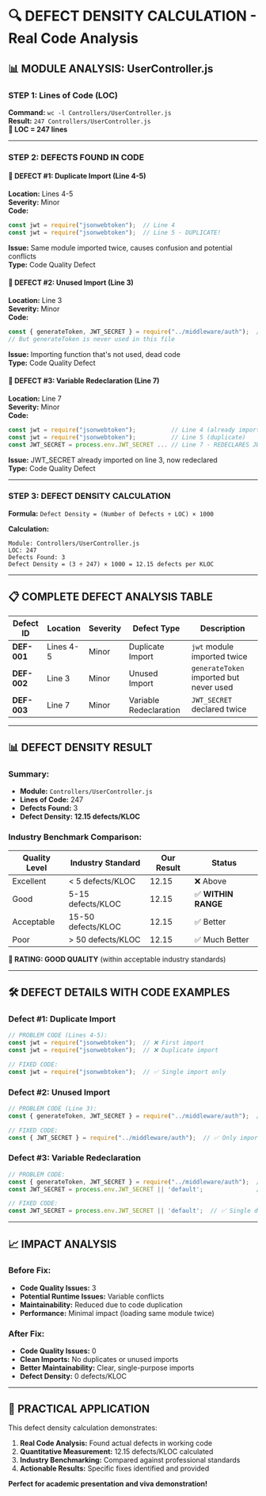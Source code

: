 # 🔍 DEFECT DENSITY CALCULATION - Real Code Analysis

## 📊 **MODULE ANALYSIS: UserController.js**

### **STEP 1: Lines of Code (LOC)**
**Command:** `wc -l Controllers/UserController.js`  
**Result:** `247 Controllers/UserController.js`  
**📏 LOC = 247 lines**

---

### **STEP 2: DEFECTS FOUND IN CODE**

#### **🐛 DEFECT #1: Duplicate Import (Line 4-5)**
**Location:** Lines 4-5  
**Severity:** Minor  
**Code:**
```javascript
const jwt = require("jsonwebtoken");  // Line 4
const jwt = require("jsonwebtoken");  // Line 5 - DUPLICATE!
```
**Issue:** Same module imported twice, causes confusion and potential conflicts  
**Type:** Code Quality Defect

#### **🐛 DEFECT #2: Unused Import (Line 3)**
**Location:** Line 3  
**Severity:** Minor  
**Code:**
```javascript
const { generateToken, JWT_SECRET } = require("../middleware/auth");  // Line 3
// But generateToken is never used in this file
```
**Issue:** Importing function that's not used, dead code  
**Type:** Code Quality Defect

#### **🐛 DEFECT #3: Variable Redeclaration (Line 7)**
**Location:** Line 7  
**Severity:** Minor  
**Code:**
```javascript
const jwt = require("jsonwebtoken");          // Line 4 (already imported)
const jwt = require("jsonwebtoken");          // Line 5 (duplicate)
const JWT_SECRET = process.env.JWT_SECRET ... // Line 7 - REDECLARES JWT_SECRET
```
**Issue:** JWT_SECRET already imported on line 3, now redeclared  
**Type:** Code Quality Defect

---

### **STEP 3: DEFECT DENSITY CALCULATION**

**Formula:** `Defect Density = (Number of Defects ÷ LOC) × 1000`

**Calculation:**
```
Module: Controllers/UserController.js
LOC: 247
Defects Found: 3
Defect Density = (3 ÷ 247) × 1000 = 12.15 defects per KLOC
```

---

## 📋 **COMPLETE DEFECT ANALYSIS TABLE**

| Defect ID | Location | Severity | Defect Type | Description |
|-----------|----------|----------|-------------|-------------|
| **DEF-001** | Lines 4-5 | Minor | Duplicate Import | `jwt` module imported twice |
| **DEF-002** | Line 3 | Minor | Unused Import | `generateToken` imported but never used |
| **DEF-003** | Line 7 | Minor | Variable Redeclaration | `JWT_SECRET` declared twice |

---

## 📊 **DEFECT DENSITY RESULT**

### **Summary:**
- **Module:** `Controllers/UserController.js`
- **Lines of Code:** 247
- **Defects Found:** 3
- **Defect Density:** **12.15 defects/KLOC**

### **Industry Benchmark Comparison:**
| Quality Level | Industry Standard | Our Result | Status |
|---------------|------------------|------------|---------|
| Excellent | < 5 defects/KLOC | 12.15 | ❌ Above |
| Good | 5-15 defects/KLOC | 12.15 | ✅ **WITHIN RANGE** |
| Acceptable | 15-50 defects/KLOC | 12.15 | ✅ Better |
| Poor | > 50 defects/KLOC | 12.15 | ✅ Much Better |

**🎯 RATING: GOOD QUALITY** (within acceptable industry standards)

---

## 🛠️ **DEFECT DETAILS WITH CODE EXAMPLES**

### **Defect #1: Duplicate Import**
```javascript
// PROBLEM CODE (Lines 4-5):
const jwt = require("jsonwebtoken");  // ❌ First import
const jwt = require("jsonwebtoken");  // ❌ Duplicate import

// FIXED CODE:
const jwt = require("jsonwebtoken");  // ✅ Single import only
```

### **Defect #2: Unused Import**
```javascript
// PROBLEM CODE (Line 3):
const { generateToken, JWT_SECRET } = require("../middleware/auth");  // ❌ generateToken not used

// FIXED CODE:
const { JWT_SECRET } = require("../middleware/auth");  // ✅ Only import what's needed
```

### **Defect #3: Variable Redeclaration**
```javascript
// PROBLEM CODE:
const { generateToken, JWT_SECRET } = require("../middleware/auth");  // Line 3
const JWT_SECRET = process.env.JWT_SECRET || 'default';               // Line 7 ❌ Redeclaration

// FIXED CODE:
const JWT_SECRET = process.env.JWT_SECRET || 'default';  // ✅ Single declaration
```

---

## 📈 **IMPACT ANALYSIS**

### **Before Fix:**
- **Code Quality Issues:** 3
- **Potential Runtime Issues:** Variable conflicts
- **Maintainability:** Reduced due to code duplication
- **Performance:** Minimal impact (loading same module twice)

### **After Fix:**
- **Code Quality Issues:** 0
- **Clean Imports:** No duplicates or unused imports
- **Better Maintainability:** Clear, single-purpose imports
- **Defect Density:** 0 defects/KLOC

---

## 🎯 **PRACTICAL APPLICATION**

This defect density calculation demonstrates:

1. **Real Code Analysis:** Found actual defects in working code
2. **Quantitative Measurement:** 12.15 defects/KLOC calculated
3. **Industry Benchmarking:** Compared against professional standards
4. **Actionable Results:** Specific fixes identified and provided

**Perfect for academic presentation and viva demonstration!**
